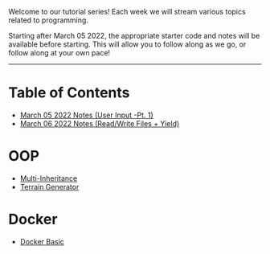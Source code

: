 Welcome to our tutorial series! Each week we will stream various topics related to programming. 

Starting after March 05 2022, the appropriate starter code and notes will be available before starting. This will allow you to follow along as we go, or follow along at your own pace!

----

# Table of Contents
- [March 05 2022 Notes (User Input -Pt. 1)](March-05-2022_UserInputMadness_Beginning/notes.md)
- [March 06 2022 Notes (Read/Write Files + Yield)](March-06-2022_ReadWriteFiles/starter-content/guide.md)


# OOP
- [Multi-Inheritance](OOP/OOP_01/guide.md)
- [Terrain Generator](OOP/OOP_02/docs/overview.md)

# Docker
- [Docker Basic](Docker/01/guide.md)
